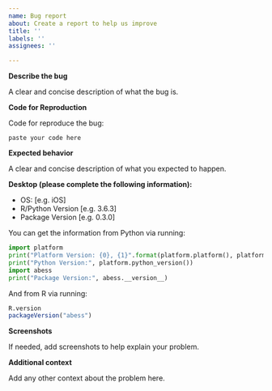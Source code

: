 ```yaml
---
name: Bug report
about: Create a report to help us improve
title: ''
labels: ''
assignees: ''

---
```


**Describe the bug**

A clear and concise description of what the bug is.

**Code for Reproduction**

Code for reproduce the bug:

```
paste your code here
```

**Expected behavior**

A clear and concise description of what you expected to happen.

**Desktop (please complete the following information):**
 - OS: [e.g. iOS]
 - R/Python Version [e.g. 3.6.3]
 - Package Version [e.g. 0.3.0]
 
 You can get the information from Python via running:
```python
import platform
print("Platform Version: {0}, {1}".format(platform.platform(), platform.architecture()[0]))
print("Python Version:", platform.python_version())
import abess
print("Package Version:", abess.__version__)
```
And from R via running: 
```r
R.version
packageVersion("abess")
```

**Screenshots**

If needed, add screenshots to help explain your problem.

**Additional context**

Add any other context about the problem here.
